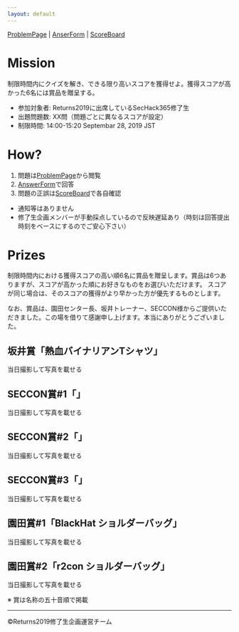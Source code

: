 ```yaml
---
layout: default
---
```


[ProblemPage](problems) \| [AnserForm](https://forms.gle/dgywLn5rUfo66TZCA) \| [ScoreBoard](https://docs.google.com/spreadsheets/d/1h9N7AnMDEsDC3aBMOM_R-K8F8Scm_ecd3kgiAvLWh-8/edit?usp=sharing)

# Mission
制限時間内にクイズを解き、できる限り高いスコアを獲得せよ。獲得スコアが高かった6名には賞品を贈呈する。

- 参加対象者: Returns2019に出席しているSecHack365修了生
- 出題問題数: XX問（問題ごとに異なるスコアが設定）
- 制限時間: 14:00-15:20 Septembar 28, 2019 JST

# How?
1. 問題は[ProblemPage](problems)から閲覧
1. [AnswerForm](https://forms.gle/dgywLn5rUfo66TZCA)で回答
1. 問題の正誤は[ScoreBoard](https://docs.google.com/spreadsheets/d/1h9N7AnMDEsDC3aBMOM_R-K8F8Scm_ecd3kgiAvLWh-8/edit?usp=sharing)で各自確認
  - 通知等はありません
  - 修了生企画メンバーが手動採点しているので反映遅延あり（時刻は回答提出時刻をベースにするのでご安心下さい）

# Prizes
制限時間内における獲得スコアの高い順6名に賞品を贈呈します。賞品は6つありますが、スコアが高かった順にお好きなものをお選びいただけます。
スコアが同じ場合は、そのスコアの獲得がより早かった方が優先するものとします。

なお、賞品は、園田センター長、坂井トレーナー、SECCON様からご提供いただきました。この場を借りて感謝申し上げます。本当にありがとうございました。

## 坂井賞「熱血バイナリアンTシャツ」
当日撮影して写真を載せる

## SECCON賞#1「」
当日撮影して写真を載せる

## SECCON賞#2「」
当日撮影して写真を載せる

## SECCON賞#3「」
当日撮影して写真を載せる

## 園田賞#1「BlackHat ショルダーバッグ」
当日撮影して写真を載せる

## 園田賞#2「r2con ショルダーバッグ」
当日撮影して写真を載せる

※ 賞は名称の五十音順で掲載

<hr>
&copy;Returns2019修了生企画運営チーム
